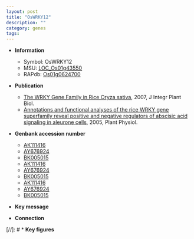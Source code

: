 ```yaml
---
layout: post
title: "OsWRKY12"
description: ""
category: genes
tags: 
---
```


* **Information**  
    + Symbol: OsWRKY12  
    + MSU: [LOC_Os01g43550](http://rice.plantbiology.msu.edu/cgi-bin/ORF_infopage.cgi?orf=LOC_Os01g43550)  
    + RAPdb: [Os01g0624700](http://rapdb.dna.affrc.go.jp/viewer/gbrowse_details/irgsp1?name=Os01g0624700)  

* **Publication**  
    + [The WRKY Gene Family in Rice Oryza sativa](http://www.ncbi.nlm.nih.gov/pubmed?term=The+WRKY+Gene+Family+in+Rice+Oryza+sativa%5BTitle%5D), 2007, J Integr Plant Biol.
    + [Annotations and functional analyses of the rice WRKY gene superfamily reveal positive and negative regulators of abscisic acid signaling in aleurone cells](http://www.ncbi.nlm.nih.gov/pubmed?term=Annotations+and+functional+analyses+of+the+rice+WRKY+gene+superfamily+reveal+positive+and+negative+regulators+of+abscisic+acid+signaling+in+aleurone+cells%5BTitle%5D), 2005, Plant Physiol.

* **Genbank accession number**  
    + [AK111416](http://www.ncbi.nlm.nih.gov/nuccore/AK111416)
    + [AY676924](http://www.ncbi.nlm.nih.gov/nuccore/AY676924)
    + [BK005015](http://www.ncbi.nlm.nih.gov/nuccore/BK005015)
    + [AK111416](http://www.ncbi.nlm.nih.gov/nuccore/AK111416)
    + [AY676924](http://www.ncbi.nlm.nih.gov/nuccore/AY676924)
    + [BK005015](http://www.ncbi.nlm.nih.gov/nuccore/BK005015)
    + [AK111416](http://www.ncbi.nlm.nih.gov/nuccore/AK111416)
    + [AY676924](http://www.ncbi.nlm.nih.gov/nuccore/AY676924)
    + [BK005015](http://www.ncbi.nlm.nih.gov/nuccore/BK005015)

* **Key message**  

* **Connection**  

[//]: # * **Key figures**  


